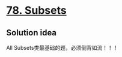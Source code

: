 # [78. Subsets](https://leetcode.com/problems/subsets/)

## Solution idea

All Subsets类最基础的题，必须倒背如流！！！